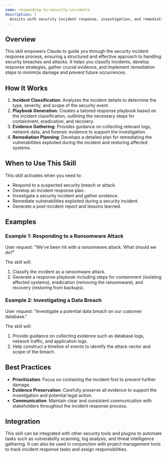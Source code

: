 ```yaml
---
name: responding-to-security-incidents
description: |
  Assists with security incident response, investigation, and remediation. This skill is triggered when the user requests help with incident response, mentions specific incident types (e.g., data breach, ransomware, DDoS), or uses terms like "incident response plan", "containment", "eradication", or "post-incident activity". It guides the user through the incident response lifecycle, from preparation to post-incident analysis. It is useful for classifying incidents, creating response playbooks, collecting evidence, constructing timelines, and generating remediation steps. Use this skill when needing to respond to a "security incident".
---
```


## Overview

This skill empowers Claude to guide you through the security incident response process, ensuring a structured and effective approach to handling security breaches and attacks. It helps you classify incidents, develop response strategies, gather crucial evidence, and implement remediation steps to minimize damage and prevent future occurrences.

## How It Works

1. **Incident Classification**: Analyzes the incident details to determine the type, severity, and scope of the security event.
2. **Playbook Generation**: Creates a tailored response playbook based on the incident classification, outlining the necessary steps for containment, eradication, and recovery.
3. **Evidence Gathering**: Provides guidance on collecting relevant logs, network data, and forensic evidence to support the investigation.
4. **Remediation Planning**: Develops a detailed plan for remediating the vulnerabilities exploited during the incident and restoring affected systems.

## When to Use This Skill

This skill activates when you need to:
- Respond to a suspected security breach or attack.
- Develop an incident response plan.
- Investigate a security incident and gather evidence.
- Remediate vulnerabilities exploited during a security incident.
- Generate a post-incident report and lessons learned.

## Examples

### Example 1: Responding to a Ransomware Attack

User request: "We've been hit with a ransomware attack. What should we do?"

The skill will:
1. Classify the incident as a ransomware attack.
2. Generate a response playbook including steps for containment (isolating affected systems), eradication (removing the ransomware), and recovery (restoring from backups).

### Example 2: Investigating a Data Breach

User request: "Investigate a potential data breach on our customer database."

The skill will:
1. Provide guidance on collecting evidence such as database logs, network traffic, and application logs.
2. Help construct a timeline of events to identify the attack vector and scope of the breach.

## Best Practices

- **Prioritization**: Focus on containing the incident first to prevent further damage.
- **Evidence Preservation**: Carefully preserve all evidence to support the investigation and potential legal action.
- **Communication**: Maintain clear and consistent communication with stakeholders throughout the incident response process.

## Integration

This skill can be integrated with other security tools and plugins to automate tasks such as vulnerability scanning, log analysis, and threat intelligence gathering. It can also be used in conjunction with project management tools to track incident response tasks and assign responsibilities.
